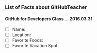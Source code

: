 ### List of Facts about GitHubTeacher
#### GitHub for Developers Class ... 2016.03.31

- [ ] Name:
- [ ] Location:
- [ ] Favorite Foods:
- [ ] Favorite Vacation Spot:
